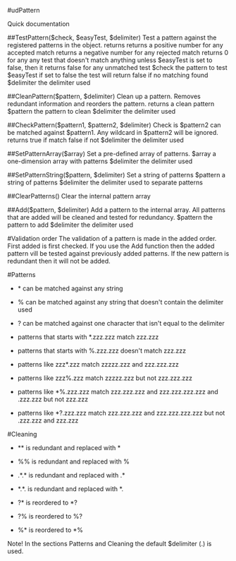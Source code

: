 #udPattern

Quick documentation

##TestPattern($check, $easyTest, $delimiter)
Test a pattern against the registered patterns in the object.
returns     returns a positive number for any accepted match
            returns a negative number for any rejected match
            returns 0 for any any test that doesn't match anything unless 
            $easyTest is set to false, then it returns false for any 
            unmatched test
$check      the pattern to test
$easyTest   if set to false the test will return false if no matching found
$delimiter  the delimiter used

##CleanPattern($pattern, $delimiter)
Clean up a pattern. Removes redundant information and reorders the pattern.
returns     a clean pattern
$pattern    the pattern to clean
$delimiter  the delimiter used

##CheckPattern($pattern1, $pattern2, $delimiter)
Check is $pattern2 can be matched against $pattern1. Any wildcard in $pattern2 
will be ignored.
returns     true if match
            false if not
$delimiter  the delimiter used

##SetPatternArray($array)
Set a pre-defined array of patterns.
$array      a one-dimension array with patterns
$delimiter  the delimiter used

##SetPatternString($pattern, $delimiter)
Set a string of patterns
$pattern    a string of patterns
$delimiter  the delimiter used to separate patterns

##ClearPatterns()
Clear the internal pattern array

##Add($pattern, $delimiter)
Add a pattern to the internal array. All patterns that are added will be cleaned
and tested for redundancy.
$pattern    the pattern to add
$delimiter  the delimiter used


#Validation order
The validation of a pattern is made in the added order. First added is first checked.
If you use the Add function then the added pattern vill be tested against previously added patterns. If the new pattern is redundant then it will not be added.

#Patterns
* \* can be matched against any string
* % can be matched against any string that doesn't contain the delimiter used
* ? can be matched against one character that isn't equal to the delimiter

* patterns that starts with \*.zzz.zzz match zzz.zzz
* patterns that starts with %.zzz.zzz doesn't match zzz.zzz
* patterns like zzz\*.zzz match zzzzz.zzz and zzz.zzz.zzz
* patterns like zzz%.zzz match zzzzz.zzz but not zzz.zzz.zzz
* patterns like \*%.zzz.zzz match zzz.zzz.zzz and zzz.zzz.zzz.zzz 
                               and .zzz.zzz but not zzz.zzz
* patterns like \*?.zzz.zzz match zzz.zzz.zzz and zzz.zzz.zzz.zzz 
                               but not .zzz.zzz and zzz.zzz

#Cleaning
* \*\* is redundant and replaced with \*
* %% is redundant and replaced with %
* .\*.\* is redundant and replaced with .\*
* \*.\*. is redundant and replaced with \*.

* ?\* is reordered to \*?
* ?% is reordered to %?
* %\* is reordered to \*%


Note! In the sections Patterns and Cleaning the default $delimiter (.) is used.